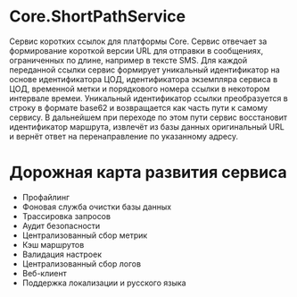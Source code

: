 # Core.ShortPathService
Сервис коротких ссылок для платформы Core.
Сервис отвечает за формирование короткой версии URL для отправки в сообщениях, ограниченных по длине, например в тексте SMS.
Для каждой переданной ссылки сервис формирует уникальный идентификатор на основе идентификатора ЦОД, идентификатора экземпляра сервиса в ЦОД, временной метки и порядкового номера ссылки в некотором интервале времеи.
Уникальный идентификатор ссылки преобразуется в строку в формате base62 и возвращается как часть пути к самому сервису.
В дальнейшем при переходе по этом пути сервис восстановит идентификатор маршрута, извлечёт из базы данных оригинальный URL и вернёт ответ на перенаправление по указанному адресу.

# Дорожная карта развития сервиса
- Профайлинг
- Фоновая служба очистки базы данных
- Трассировка запросов
- Аудит безопасности
- Централизованный сбор метрик
- Кэш маршрутов
- Валидация настроек
- Централизованный сбор логов
- Веб-клиент
- Поддержка локализации и русского языка
